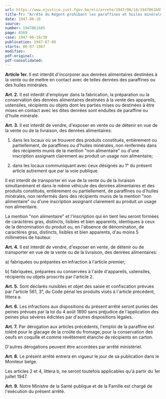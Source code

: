 ```yaml
---
url: https://www.ejustice.just.fgov.be/eli/arrete/1947/06/16/1947061605/justel
title-fr: "Arrêté du Régent prohibant les paraffines et huiles minérales dans les denrées alimentaires."
date: 1947-06-16
source:
number: 1947061605
page: 6569
case: 1947-06-16/30
publication: 1947-07-06
starts: 06-07-1947
modifies:
pdf-original:
pdf-consolidated:
---
```


**Article 1er.** Il est interdit d'incorporer aux denrées alimentaires destinées à la vente ou de mettre en contact avec de telles denrées des paraffines ou des huiles minérales.

**Art. 2.** Il est interdit d'employer dans la fabrication, la préparation ou la conservation des denrées alimentaires destinées à la vente des appareils, ustensiles, récipients ou objets dont les parties mises ou destinées à être mises en contact avec les dites denrées sont enduites de paraffine ou d'huile minérale.

**Art. 3.** Il est interdit de vendre, d'exposer en vente ou de détenir en vue de la vente ou de la livraison, des denrées alimentaires:

1. dans les locaux où se trouvent des produits constitués, entièrement ou partiellement, de paraffines ou d'huiles minérales, non renfermés dans des récipients munis de la mention "non alimentaire" ou d'une inscription assignant clairement au produit un usage non alimentaire;

2. dans les locaux communiquant avec ceux désignés au 1° du présent article autrement que par la voie publique.

Il est interdit de transporter en vue de la vente ou de la livraison simultanément et dans le même véhicule des denrées alimentaires et des produits constitués, entièrement ou partiellement, de paraffines ou d'huiles minérales, non renfermés dans des récipients munis de la mention "non alimentaire" ou d'une inscription assignant clairement au produit un usage non alimentaire.

La mention "non alimentaire" et l'inscription qui en tient lieu seront formées de caractères gras, distincts, lisibles et bien apparents, identiques à ceux de la dénomination du produit ou, en l'absence de dénomination, de caractères gras, distincts, lisibles et bien apparents, d'au moins 5 millimètres de hauteur.

**Art. 4.** Il est interdit de vendre, d'exposer en vente, de détenir ou de transporter en vue de la vente ou de la livraison, des denrées alimentaires:

   a) fabriquées ou préparées en infraction à l'article premier;

   b) fabriquées, préparées ou conservées à l'aide d'appareils, ustensiles, récipients ou objets proscrits par l'article 2.

**Art. 5.** Sont déclarés nuisibles et objet des saisie et confiscation prévues par l'article 561, 3°, du Code pénal les produits visés à l'article précédent, littera a.

**Art. 6.** Les infractions aux dispositions du présent arrêté seront punies des peines prévues par la loi du 4 août 1890 sans préjudice de l'application des peines plus sévères édictées par d'autres dispositions légales.

**Art. 7.** Par dérogation aux articles précédents, l'emploi de la paraffine est toléré pour le glacage de la croûte du fromage, pour la conservation des oeufs en coquille et comme revêtement étanche de récipients en carton.

D'autres dérogations peuvent être accordées par arrêté ministériel.

**Art. 8.** Le présent arrêté entrera en vigueur le jour de sa publication dans le Moniteur belge.

Les articles 2 et 4, littera b, ne seront toutefois applicables qu'à partir du 1er juillet 1947.

**Art. 9.** Notre Ministre de la Santé publique et de la Famille est chargé de l'exécution du présent arrêté.

